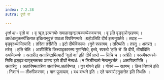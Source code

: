 ```yaml
---
index: 7.2.38
sutra: वॄतो वा

---
```

_वॄतो वा_ - वृतो वा । वृ ॠत् इत्यनयोः समाहारद्वन्द्वात्पञ्चम्येकवचनम् । वृ इति वृङ्वृञोग्र्रहणम् ।आर्धधातुकस्ये॑डित्यत इडित्यनुवृत्तं षष्ठआ विपरिणम्यते ।ग्रहोऽलिटि दीर्घ इत्यनुवर्तते । तदाह —  वृङ्वृञ्भ्यामित्यादि । तरिता तरीतेति । इटो दीर्घविकल्पः ।गुणे रपरत्वम् । तरिष्यति । तरतु । अतरत् । तरेत् । हलि चेति । आशीर्लिङि कित्त्वादृकारस्य गुणनिषेधे, इत्त्वे, रपरत्वे 'हलि चे' ति दीर्घे, तीर्यादिति रूपमित्यर्थः । अतारीत् अतारिष्टामित्यादौ 'वृतो वा' इति दीर्घे प्राप्ते — सिचि च । अत्रेति । परस्मैपदपरके सिचि वृङ्वृञ्भ्यामृद्नताच्च परस्य इटो दीर्घो नेत्यर्थः ।न लिङी॑त्यतो नेत्यनुवर्तते । अतारिष्टामिति । अतारिषुः । अतारिषमतारिष्व अतारिष्म.अतरिष्यत् । गुप गोपने इति । गोपनं — रक्षणम् । तिज निशाने इति । निशानं — तीक्ष्णीकरणम् । मान पूजायाम् । बध बन्धने इति । एते चत्वारोऽनुदात्तेत इति स्थितिः ।